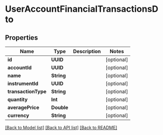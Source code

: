 # UserAccountFinancialTransactionsDto

## Properties
Name | Type | Description | Notes
------------ | ------------- | ------------- | -------------
**id** | **UUID** |  | [optional] 
**accountId** | **UUID** |  | [optional] 
**name** | **String** |  | [optional] 
**instrumentId** | **UUID** |  | [optional] 
**transactionType** | **String** |  | [optional] 
**quantity** | **Int** |  | [optional] 
**averagePrice** | **Double** |  | [optional] 
**currency** | **String** |  | [optional] 

[[Back to Model list]](../README.md#documentation-for-models) [[Back to API list]](../README.md#documentation-for-api-endpoints) [[Back to README]](../README.md)



